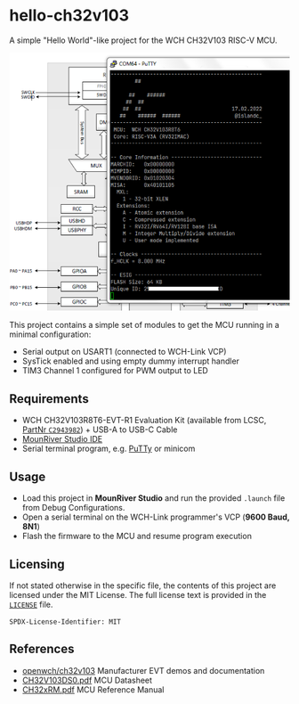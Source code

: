 # hello-ch32v103

A simple "Hello World"-like project for the WCH CH32V103 RISC-V MCU.

<p align="center"><img src="scr.png" /></p>

This project contains a simple set of modules to get the MCU running in a minimal configuration:
  - Serial output on USART1 (connected to WCH-Link VCP)
  - SysTick enabled and using empty dummy interrupt handler
  - TIM3 Channel 1 configured for PWM output to LED

## Requirements

- WCH CH32V103R8T6-EVT-R1 Evaluation Kit (available from LCSC, [PartNr `C2943982`](https://lcsc.com/product-detail/Development-Boards-Kits_WCH-Jiangsu-Qin-Heng-CH32V103R8T6-EVT-R1_C2943982.html)) + USB-A to USB-C Cable
- [MounRiver Studio IDE](http://www.mounriver.com/)
- Serial terminal program, e.g. [PuTTy](https://www.putty.org/) or minicom

## Usage

* Load this project in **MounRiver Studio** and run the provided `.launch` file from Debug Configurations.
* Open a serial terminal on the WCH-Link programmer's VCP (**9600 Baud, 8N1**)
* Flash the firmware to the MCU and resume program execution

## Licensing

If not stated otherwise in the specific file, the contents of this project are licensed under the MIT License. The full license text is provided in the [`LICENSE`](LICENSE) file.

    SPDX-License-Identifier: MIT

## References

* [openwch/ch32v103](https://github.com/openwch/ch32v103) Manufacturer EVT demos and documentation
* [CH32V103DS0.pdf](https://github.com/openwch/ch32v103/blob/main/Datasheet/CH32V103DS0.PDF) MCU Datasheet
* [CH32xRM.pdf](http://www.wch-ic.com/downloads/CH32xRM_PDF.html) MCU Reference Manual
